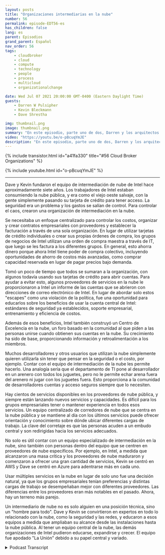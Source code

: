 ```yaml
---
layout: posts
title: "Organizaciones intermediarias en la nube"
number: 56
permalink: episode-EDT56-es
has_children: false
lang: es
parent: Episodios
grand_parent: Español
nav_order: 56
tags:
    - cloudbroker
    - cloud
    - compute
    - technology
    - people
    - process
    - multicloud
    - organizationalchange

date: Wed Jul 07 2021 20:00:00 GMT-0400 (Eastern Daylight Time)
guests:
    - Darren W Pulsipher
    - Kevin Bleckmann
    - Dave Shrestha

img: thumbnail.png
image: thumbnail.png
summary: "En este episodio, parte uno de dos, Darren y los arquitectos de soluciones en la nube de Intel, Dave Shrestha y Kevin Bleckman, hablan sobre la importancia de una organización de intermediación en la nube. Dave y Kevin fundaron el equipo de intermediación en la nube de Intel hace aproximadamente siete años. Los empleados de Intel consumían la nube pública, y era como el salvaje Oeste, con personas que simplemente usaban sus tarjetas de crédito para acceder a ella. La seguridad era un problema y los gastos estaban fuera de control. Para controlar el caos, crearon una organización de intermediación en la nube."
video: "https://youtu.be/o-pBcuqYmJE"
description: "En este episodio, parte uno de dos, Darren y los arquitectos de soluciones en la nube de Intel, Dave Shrestha y Kevin Bleckman, hablan sobre la importancia de una organización de intermediación en la nube. Dave y Kevin fundaron el equipo de intermediación en la nube de Intel hace aproximadamente siete años. Los empleados de Intel consumían la nube pública, y era como el salvaje Oeste, con personas que simplemente usaban sus tarjetas de crédito para acceder a ella. La seguridad era un problema y los gastos estaban fuera de control. Para controlar el caos, crearon una organización de intermediación en la nube."
---
```


<div>
{% include transistor.html id="a41fa330" title="#56 Cloud Broker Organizations" %}

{% include youtube.html id="o-pBcuqYmJE" %}
</div>

---

Dave y Kevin fundaron el equipo de intermediación de nube de Intel hace aproximadamente siete años. Los trabajadores de Intel estaban consumiendo la nube pública, y era como el viejo oeste salvaje, con la gente simplemente pasando su tarjeta de crédito para tener acceso. La seguridad era un problema y los gastos se salían de control. Para controlar el caos, crearon una organización de intermediación en la nube.

Se necesitaba un enfoque centralizado para controlar los costos, organizar y crear contratos empresariales con proveedores y establecer la facturación a través de una sola organización. En lugar de utilizar tarjetas de crédito individuales o crear sus propias órdenes de compra, los grupos de negocios de Intel utilizan una orden de compra maestra a través de IT, que luego se les factura a los diferentes grupos. En general, esto ahorra dinero porque ahora Intel tiene poder de compra colectivo, incluyendo oportunidades de ahorro de costos más avanzadas, como comprar capacidad reservada en lugar de pagar precios bajo demanda.

Tomó un poco de tiempo que todos se sumaran a la organización, con algunos todavía usando sus tarjetas de crédito para abrir cuentas. Para ayudar a evitar esto, algunos proveedores de servicios en la nube le proporcionaron a Intel un informe de las cuentas que se abrieron con direcciones de correo electrónico de Intel. En lugar de abordar solo estos "escapes" como una violación de la política, fue una oportunidad para educarlos sobre los beneficios de usar la cuenta central de Intel: estándares de seguridad ya establecidos, soporte empresarial, entrenamiento y eficiencia de costos.

Además de esos beneficios, Intel también construyó un Centro de Excelencia en la nube, un foro basado en la comunidad al que piden a las personas unirse cuando obtienen sus cuentas en la nube. Su crecimiento ha sido de base, proporcionando información y retroalimentación a los miembros.

Muchos desarrolladores y otros usuarios que utilizan la nube simplemente quieren utilizarla sin tener que pensar en la seguridad o el costo, por ejemplo. Contar con el equipo de intermediación de la nube les permite hacerlo. Una analogía sería que el departamento de TI pone al desarrollador en un arenero con todos los juguetes, pero no le permite echar arena fuera del arenero ni jugar con los juguetes fuera. Esto proporciona a la comunidad de desarrolladores cuentas y acceso seguros siempre que lo necesiten.

Hay cientos de servicios disponibles en los proveedores de nube pública, y siempre están lanzando nuevos servicios y capacidades. Es difícil para los grupos empresariales tener o mantener experiencia en todos esos servicios. Un equipo centralizado de corredores de nube que se centra en la nube pública y se mantiene al día con los últimos servicios puede ofrecer orientación y conocimiento sobre dónde ubicar diferentes cargas de trabajo. La clave del corretaje es que las personas acuden a un embudo central y son redirigidas hacia los servicios adecuados.

No solo es útil contar con un equipo especializado de intermediación en la nube, sino también con personas dentro del equipo que se centren en proveedores de nube específicos. Por ejemplo, en Intel, a medida que alcanzaron una masa crítica y los proveedores de nube maduraron y comenzaron a ofrecer una gran cantidad de servicios, Kevin se centró en AWS y Dave se centró en Azure para adentrarse más en cada uno.

Usar múltiples servicios en la nube en lugar de solo uno fue una decisión natural, ya que los grupos empresariales tenían preferencias y distintas cargas de trabajo se desempeñaban mejor con diferentes proveedores. Las diferencias entre los proveedores eran más notables en el pasado. Ahora, hay un terreno más parejo.

Un intermediario de nube no es solo alguien en una posición técnica, sino un "hombre para todo". Dave y Kevin se convirtieron en expertos en todo lo relacionado con la nube, como la seguridad y las redes, y educaron a esos equipos a medida que ampliaban su alcance desde las instalaciones hasta la nube pública. Al tener un equipo central de la nube, las demás organizaciones de Intel pudieron educarse, expandirse y crecer. El equipo fue apodado "La Unión" debido a su papel central y variado.



<details>
<summary> Podcast Transcript </summary>

<p></p>

</details>

